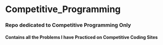 # Competitive_Programming

### Repo dedicated to Competitive Programming Only

#### Contains all the Problems I have Practiced on Competitive Coding Sites
